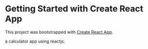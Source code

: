 # Getting Started with Create React App

This project was bootstrapped with [Create React App](https://github.com/facebook/create-react-app).

a calculator app using reactjs.
